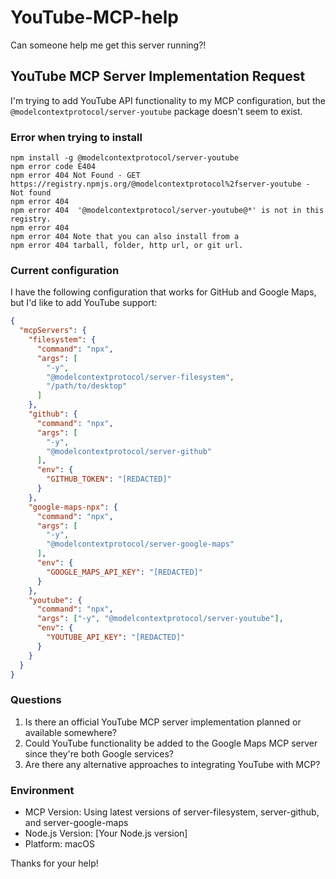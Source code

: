 # YouTube-MCP-help
Can someone help me get this server running?! 
## YouTube MCP Server Implementation Request

I'm trying to add YouTube API functionality to my MCP configuration, but the `@modelcontextprotocol/server-youtube` package doesn't seem to exist.

### Error when trying to install

```
npm install -g @modelcontextprotocol/server-youtube
npm error code E404
npm error 404 Not Found - GET https://registry.npmjs.org/@modelcontextprotocol%2fserver-youtube - Not found
npm error 404
npm error 404  '@modelcontextprotocol/server-youtube@*' is not in this registry.
npm error 404
npm error 404 Note that you can also install from a
npm error 404 tarball, folder, http url, or git url.
```

### Current configuration

I have the following configuration that works for GitHub and Google Maps, but I'd like to add YouTube support:

```json
{
  "mcpServers": {
    "filesystem": {
      "command": "npx",
      "args": [
        "-y",
        "@modelcontextprotocol/server-filesystem",
        "/path/to/desktop"
      ]
    },
    "github": {
      "command": "npx",
      "args": [
        "-y",
        "@modelcontextprotocol/server-github"
      ],
      "env": {
        "GITHUB_TOKEN": "[REDACTED]"
      }
    },
    "google-maps-npx": {
      "command": "npx",
      "args": [
        "-y",
        "@modelcontextprotocol/server-google-maps"
      ],
      "env": {
        "GOOGLE_MAPS_API_KEY": "[REDACTED]"
      }
    },
    "youtube": {
      "command": "npx",
      "args": ["-y", "@modelcontextprotocol/server-youtube"],
      "env": {
        "YOUTUBE_API_KEY": "[REDACTED]"
      }
    }
  }
}
```

### Questions

1. Is there an official YouTube MCP server implementation planned or available somewhere?
2. Could YouTube functionality be added to the Google Maps MCP server since they're both Google services?
3. Are there any alternative approaches to integrating YouTube with MCP?

### Environment
- MCP Version: Using latest versions of server-filesystem, server-github, and server-google-maps
- Node.js Version: [Your Node.js version]
- Platform: macOS

Thanks for your help!

